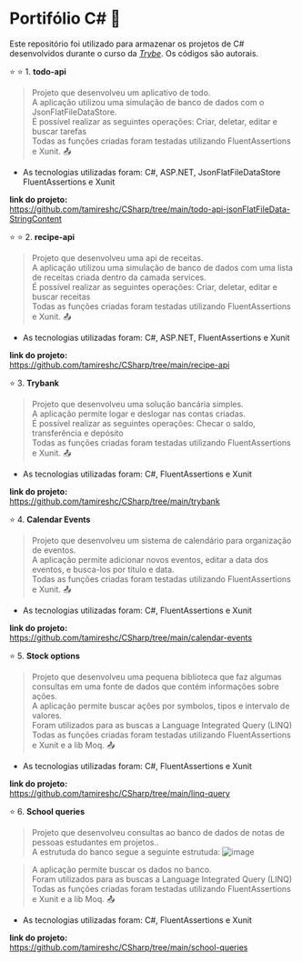 # Portifólio C# :open_file_folder:

Este repositório foi utilizado para armazenar os projetos de C# desenvolvidos durante o curso da _[Trybe](https://www.betrybe.com/)_.
Os códigos são autorais.<br>

 :star: :star: 1. **todo-api** <br>
>Projeto que desenvolveu um aplicativo de todo.  <br>
>A aplicação utilizou uma simulação de banco de dados com o JsonFlatFileDataStore.<br>
>É possível realizar as seguintes operações: Criar, deletar, editar e buscar tarefas  <br>
> Todas as funções criadas foram testadas utilizando FluentAssertions e Xunit. :outbox_tray: <br>

 - As tecnologias utilizadas foram: C#, ASP.NET, JsonFlatFileDataStore FluentAssertions e Xunit<br>
 
 **link do projeto:**<br>
https://github.com/tamireshc/CSharp/tree/main/todo-api-jsonFlatFileData-StringContent <br>

 :star: :star: 2. **recipe-api** <br>
>Projeto que desenvolveu uma api de receitas.  <br>
>A aplicação utilizou uma simulação de banco de dados com uma lista de receitas criada dentro da camada services.<br>
>É possível realizar as seguintes operações: Criar, deletar, editar e buscar receitas  <br>
> Todas as funções criadas foram testadas utilizando FluentAssertions e Xunit. :outbox_tray: <br>

 - As tecnologias utilizadas foram: C#, ASP.NET, FluentAssertions e Xunit<br>
 
 **link do projeto:**<br>
https://github.com/tamireshc/CSharp/tree/main/recipe-api

 :star:  3. **Trybank** <br>
>Projeto que desenvolveu uma solução bancária simples.  <br>
>A aplicação permite logar e deslogar nas contas criadas.<br>
>É possível realizar as seguintes operações: Checar o saldo, transferência e depósito  <br>
> Todas as funções criadas foram testadas utilizando FluentAssertions e Xunit. :outbox_tray: <br>

 - As tecnologias utilizadas foram: C#, FluentAssertions e Xunit<br>
 
 **link do projeto:**<br>
https://github.com/tamireshc/CSharp/tree/main/trybank <br>

 :star:  4. **Calendar Events** <br>
>Projeto que desenvolveu um sistema de calendário para organização de eventos.  <br>
>A aplicação permite adicionar novos eventos, editar a data dos eventos, e busca-los por título e data.<br>
> Todas as funções criadas foram testadas utilizando FluentAssertions e Xunit. :outbox_tray: <br>
 - As tecnologias utilizadas foram: C#, FluentAssertions e Xunit<br>
 
 **link do projeto:**<br>
https://github.com/tamireshc/CSharp/tree/main/calendar-events <br>

 :star:  5. **Stock options** <br>
>Projeto que desenvolveu uma pequena biblioteca que faz algumas consultas em uma fonte de dados que contém informações sobre ações. <br>
>A aplicação permite buscar ações por symbolos, tipos e intervalo de valores.<br>
>Foram utilizados para as buscas a Language Integrated Query (LINQ) 
> Todas as funções criadas foram testadas utilizando FluentAssertions e Xunit e a lib Moq. :outbox_tray: <br>
 - As tecnologias utilizadas foram: C#, FluentAssertions e Xunit<br>
 
 **link do projeto:**<br>
https://github.com/tamireshc/CSharp/tree/main/linq-query <br>

 :star:  6. **School queries** <br>
>Projeto que desenvolveu consultas ao banco de dados de notas de pessoas estudantes em projetos.. <br>
A estrutuda do banco segue a seguinte estrutuda:
![image](https://user-images.githubusercontent.com/65035109/230211421-48b92e94-fdbc-49f7-8379-b956fc854263.png)

>A aplicação permite buscar os dados no banco.<br>
>Foram utilizados para as buscas a Language Integrated Query (LINQ) 
> Todas as funções criadas foram testadas utilizando FluentAssertions e Xunit e a lib Moq. :outbox_tray: <br>
 - As tecnologias utilizadas foram: C#, FluentAssertions e Xunit<br>
 
 **link do projeto:**<br>
https://github.com/tamireshc/CSharp/tree/main/school-queries <br>
